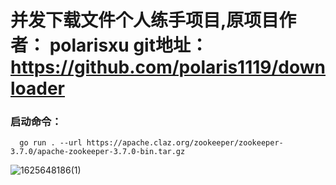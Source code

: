 
# 并发下载文件个人练手项目,原项目作者： polarisxu git地址：https://github.com/polaris1119/downloader


### 启动命令：

```
  go run . --url https://apache.claz.org/zookeeper/zookeeper-3.7.0/apache-zookeeper-3.7.0-bin.tar.gz
```

![1625648186(1)](https://user-images.githubusercontent.com/12166137/124730912-57dfff80-df44-11eb-8331-8bb3e67d28a5.jpg)
